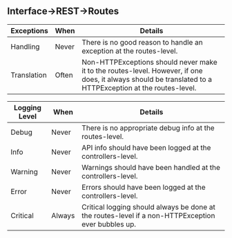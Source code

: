 ## Interface->REST->Routes
| Exceptions | When | Details |
|----------|----------|----------|
| Handling  | Never  | There is no good reason to handle an exception at the routes-level.  |
| Translation  | Often  | Non-HTTPExceptions should never make it to the routes-level. However, if one does, it always should be translated to a HTTPException at the routes-level.  |

| Logging Level | When | Details |
|----------|----------|----------|
| Debug  | Never  | There is no appropriate debug info at the routes-level.  |
| Info  | Never  | API info should have been logged at the controllers-level.  |
| Warning  | Never  | Warnings should have been handled at the controllers-level. |
| Error  | Never  | Errors should have been logged at the controllers-level.  |
| Critical  | Always  | Critical logging should always be done at the routes-level if a non-HTTPException ever bubbles up.  |
